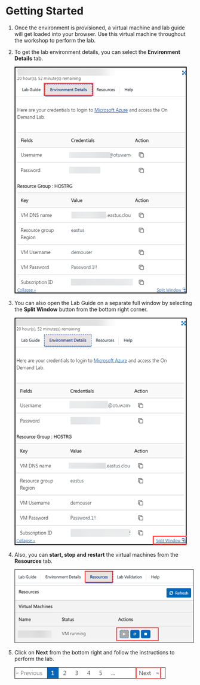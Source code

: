 # Getting Started

1. Once the environment is provisioned, a virtual machine and lab guide will get loaded into your browser. Use this virtual machine throughout the workshop to perform the lab.

1. To get the lab environment details, you can select the **Environment Details** tab.

    ![](./media/Instr1.png)

1. You can also open the Lab Guide on a separate full window by selecting the **Split Window** button from the bottom right corner.

    ![](./media/Instr2.png)    

1. Also, you can **start, stop and restart** the virtual machines from the **Resources** tab.

    ![](./media/Inst3.png)

1. Click on **Next** from the bottom right and follow the instructions to perform the lab.

    ![](./media/Instr4.png)   


